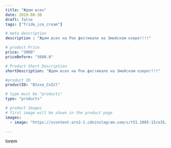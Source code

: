 ```yaml
---
title: "Ждем всех"
date: 2019-08-30
draft: false
tags: ["fride_ice_cream"]

# meta description
description : "Ждем всех на Рок фестивале на Змейском озере!!!!"

# product Price
price: "3000"
priceBefore: "3600.0"

# Product Short Description
shortDescription: "Ждем всех на Рок фестивале на Змейском озере!!!!"

#product ID
productID: "B1xxa_CnZzl"

# type must be "products"
type: "products"

# product Images
# first image will be shown in the product page
images:
  - image: "https://scontent-arn2-1.cdninstagram.com/v/t51.2885-15/e35/67490183_2352149248367649_5785966149678468664_n.jpg?se=7&tp=1&_nc_ht=scontent-arn2-1.cdninstagram.com&_nc_cat=109&_nc_ohc=WeXQAJeiRU4AX-7DuKF&ccb=7-4&oh=aed1eea7e800d9e5f270d930e1a857da&oe=60831B68&ig_cache_key=MjEyMTY5NDI1ODE0MzI3MjE2NQ%3D%3D.2-ccb7-4"

---
```

lorem
